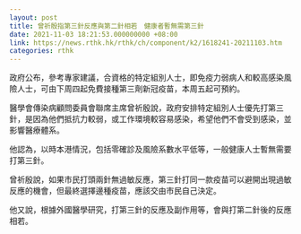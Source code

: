 ```yaml
---
layout: post
title: 曾祈殷指第三針反應與第二針相若　健康者暫無需第三針
date: 2021-11-03 18:21:53.000000000 +08:00
link: https://news.rthk.hk/rthk/ch/component/k2/1618241-20211103.htm
categories: rthk
---
```


政府公布，參考專家建議，合資格的特定組別人士，即免疫力弱病人和較高感染風險人士，可由下周四起免費接種第三劑新冠疫苗，本周五起可預約。

醫學會傳染病顧問委員會聯席主席曾祈殷說，政府安排特定組別人士優先打第三針，是因為他們抵抗力較弱，或工作環境較容易感染，希望他們不會受到感染，並影響醫療體系。

他認為，以時本港情況，包括零確診及風險系數水平低等，一般健康人士暫無需要打第三針。

曾祈殷說，如果市民打頭兩針無過敏反應，第三針打同一款疫苗可以避開出現過敏反應的機會，但最終選擇邊種疫苗，應該交由市民自己決定。

他又說，根據外國醫學研究，打第三針的反應及副作用等，會與打第二針後的反應相若。
